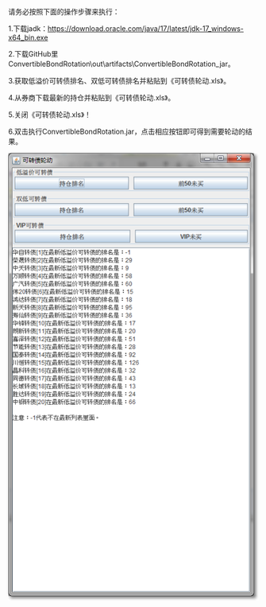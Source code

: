 请务必按照下面的操作步骤来执行：

1.下载jadk：https://download.oracle.com/java/17/latest/jdk-17_windows-x64_bin.exe

2.下载GitHub里ConvertibleBondRotation\out\artifacts\ConvertibleBondRotation_jar。

3.获取低溢价可转债排名、双低可转债排名并粘贴到《可转债轮动.xls》。

4.从券商下载最新的持仓并粘贴到《可转债轮动.xls》。

5.关闭《可转债轮动.xls》！

6.双击执行ConvertibleBondRotation.jar，点击相应按钮即可得到需要轮动的结果。

![](res/低溢价.png)